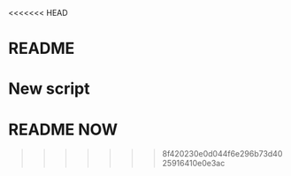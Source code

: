 <<<<<<< HEAD
# README
New script
=======
# README NOW
>>>>>>> 8f420230e0d044f6e296b73d4025916410e0e3ac
